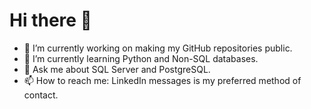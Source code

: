 # Hi there 👋

- 🔭 I’m currently working on making my GitHub repositories public.
- 🌱 I’m currently learning Python and Non-SQL databases.
- 💬 Ask me about SQL Server and PostgreSQL.
- 📫 How to reach me: LinkedIn messages is my preferred method of contact.

<!--
**Alex-Rosa/Alex-Rosa** is a ✨ _special_ ✨ repository because its `README.md` (this file) appears on your GitHub profile.

Here are some ideas to get you started:

- 🔭 I’m currently working on ...
- 🌱 I’m currently learning ...
- 👯 I’m looking to collaborate on ...
- 🤔 I’m looking for help with ...
- 💬 Ask me about ...
- 📫 How to reach me: ...
- 😄 Pronouns: ...
- ⚡ Fun fact: ...
-->
